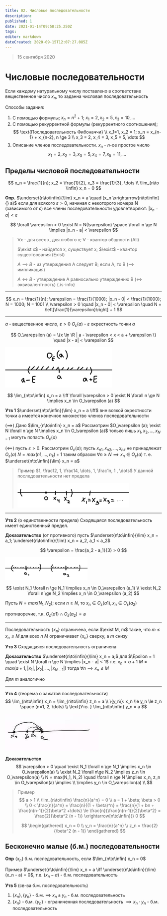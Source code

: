 ```yaml
---
title: 02. Числовые последовательности
description: 
published: 1
date: 2021-01-14T09:58:25.250Z
tags: 
editor: markdown
dateCreated: 2020-09-15T12:07:27.085Z
---
```


> 15 сентября 2020


# Числовые последовательности
Если каждому натуральному числу поставлено в соответствие вещественное число $x_n$, 
то заданна числовая последовательность

Способы задания:
1. С помощью формулы; $x_n = n^2 + 1$; $x_1 = 2, x_2 = 5, x_3 = 10, \dots$
2. С помощью рекуррентной формулы (рекуррентного соотношения); 
$$
\text{Последовательность Фибоначчи} \\
x_1=1, x_2 = 1; x_n = x_{n-1} + x_{n-2}, n \ge 3 \\
x_3 = 2, x_4 = 3, x_5 = 5, \dots 
$$
3. Описание членов последовательности.
$x_n$ - $n$-ое простое число
$$
x_1 = 2, x_2 = 3, x_3 = 5, x_4 = 7, x_5 = 11, \dots
$$

## Пределы числовой последовательности
$$
x_n = \frac{1}{n}; x_2 = \frac{1}{2}, x_3 = \frac{1}{3}, \dots \\
\lim_{n\to \infin} x_n = 0
$$

**Опр.** $\underset{n\to\infin}{\lim} x_n = a \quad (x_n \xrightarrow[n\to\infin]{} a)$ если для всякого $\varepsilon > 0$, начиная с некоторого номера N (зависимого от $\varepsilon$) все члены последовательности удовлетворяют: $|x_n - a| < \varepsilon$

$$
\forall \varepsilon > 0 \exist N = N(\varepsilon) \space \forall n \ge N \implies |x_n - a| < \varepsilon
$$

> $\forall x$ - для всех x, для любого x; $\forall$ - квантор общности (All)
> 
> $\exist x$ - найдется x, существует x; $\exist$ - квантор существования (Exist)
> 
> $A \implies B$ - из утверждения A следует B; если А, то B ($\implies$ импликация)
> 
> $A \iff B$ - утверждение А равносильно утверждению В ($\iff$ эквивалентность)
{.is-info}

---

$$
x_n = \frac{1}{n}; \varepsilon = \frac{1}{1000}; |x_n - 0| < \frac{1}{1000}; N = 1000; N = 1001 \\
\varepsilon > 0 \quad |x_n - 0| < \varepsilon \quad N = \left[\frac{1}{\varepsilon}\right] + 1
$$

---

$a$ - вещественное число, $\varepsilon > 0$
$O_\varepsilon (a)$ - $\varepsilon$ окрестность точки $a$

$$
O_\varepsilon (a) = \{x \in \R | a - \varepsilon < x < a + \varepsilon \} \quad |x - a| < \varepsilon
$$

![ma15.09.20_01.png](/ma15.09.20_01.png)

$$
\lim_{n\to\infin} x_n = a \iff \forall \varepsilon > 0 \exist N \forall n \ge N \implies x_n \in O_\varepsilon (a)
$$

**Утв 1** $\underset{n\to\infin}{\lim} x_n = a \iff$ вне всякой окрестности точки а имеется конечное множество членов последовательности

$(\implies)$ Дано $\lim_{n\to\infin} x_n = a$
Рассмотрим $O_\varepsilon (a); \exist N \forall n \ge N \implies x_n \in O_\varepsilon (a)$
только лишь $x_1, x_2, \dots, x_{N-1}$ могуть попасть $O_\varepsilon(a)$

$(\impliedby)$ пусть $\varepsilon > 0$. Рассмотрим $O_\varepsilon(a)$; пусть $x_{n1}, x_{n2}, \dots, x_{nk}$ не принадлежат $O_\varepsilon(a)$
$N = max(n{1}, \dots, n_k) + 1$ таким образом $\forall n \ge N \implies x_n \in O_\varepsilon(a)$ т. е.
$\underset{n\to\infin}{\lim} x_n = a$

> Пример $1, \frac12, 1, \frac14, \dots, 1, \frac1n, 1 , \dots$
> У данной последовательности нет предела
> 
> ![ma15.09.20_02.png](/ma15.09.20_02.png)
> 
---

**Утв 2** (о единственности предела)
Сходящаяся последовательность имеет единственный предел.

**Доказательство** (от противного)
пусть $\underset{n\to\infin}{\lim} x_n = a_1; \underset{n\to\infin}{\lim} x_n = a_2, a_1 < a_2$

$$
\varepsilon = \frac{a_2 - a_1}{3} > 0
$$

![ma15.09.20_03.png](/ma15.09.20_03.png)

$$
\exist N_1 \forall n \ge N_1 \implies x_n \in O_\varepsilon (a_1) \\
\exist N_2 \forall n \ge N_2 \implies x_n \in O_\varepsilon (a_2)
$$

Пусть $N=max(N_1, N_2)$; если $n \ge N$, то $x_n \in O_\varepsilon (a1), x_n \in O_\varepsilon (a_2)$

противоречие, т.к. $O_\varepsilon (a1) \cap O_\varepsilon (a_2) = \varnothing$

---

Последовательность $\{x_n\}$ ограничена, если $\exist M, m$ такие, что $m \le x_n \le M$ для всех $n$
$M$ ограничивает $\{x_n\}$ сверху, а $m$ снизу

**Утв 3** 
Сходящаяся последовательность ограничена

**Доказательство** $\underset{n\to\infin}{\lim} x_n = a;$ 
для $\Epsilon = 1 \quad \exist N \forall n \ge N \implies |x_n - a| < 1$
т.е. $x_n < a + 1$
$M = max(a+1, |x_1|, |x_2|, \dots, |x_{N-1}|)$
тогда $\forall n \implies x_n \le M$

Для $m$ аналогично

---

**Утв 4** (теорема о зажатой последовательности)
$$
\lim_{n\to\infin} x_n = \lim_{n\to\infin} z_n = a \\
\{y_n\}: x_n \le y_n \le z_n \space (n=1, 2, \dots) \\
\text{Утв. } \lim_{n\to\infin} y_n = a
$$

![photo_2020-09-15_15-05-05.jpg](/photo_2020-09-15_15-05-05.jpg)

**Доказательство** 
$$
\varepsilon > 0 \quad \exist N_1 \forall n \ge N_1 \implies x_n \in O_\varepsilon(a) \\
\exist N_2 \forall n\ge N_2 \implies z_n \in O_\varepsilon(a) \\
N = max(N_1, N_2) \quad \forall n \ge N \implies x_n, z_n \in O_\varepsilon(a) \implies \\
\implies y_n \in O_\varepsilon(a) \\
$$
> 
> Пример
> $$
> a > 1 \\
> \lim_{n\to\infin} \frac{n}{a^n} = 0 \\
> a = 1 + \beta; \beta > 0 \\
> 0 < \frac{n}{a^n} = \frac{n}{(1 + \beta)^n} = \frac{n}{1 + bn + \frac{n(n-1)}{2}\beta^2 +\dots} 
> \le \frac{n}{\frac{n(n-1)}{2}\beta^2} = \frac{2}{\beta^2 (n - 1)} \xrightarrow[n\to\infin]{} 0
> $$
> 
> $$
> \begin{gathered}
>   x_n = 0 \\
>   y_n = \frac{n}{a^n} \\
>   z_n = \frac{2}{\beta^2 (n - 1)}
> \end{gathered}
> $$

## Бесконечно малые (б.м.) последовательности
**Опр** $\{x_n\}$ б.м. последовательность, если $\lim_{n\to\infin} x_n = 0$

Пример $\underset{n\to\infin}{\lim} x_n = a \iff \underset{n\to\infin}{\lim}(x_n - a) = 0$, т.е. $(x_n - a)$ - б.м. последовательность

**Утв 5** (св-ва б.м. последовательность)
1. $\{x_n\}, \{y_n\}$ - б.м. $\implies$ $x_n \pm y_n$ - б.м. последовательность
2. $\{x_n\}$ - б.м. $\{y_n\}$ - ограниченная последовательность $\implies x_n \cdot y_n$ - б.м. последовательность
